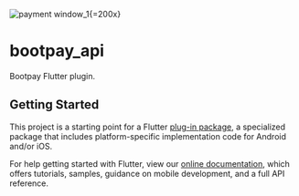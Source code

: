 ![payment window_1](https://docs.bootpay.co.kr/assets/deep/easy/2-0006cfc2d14afd078753986ab28d2ebc21e27feca8c33aba919eb8fee9ee55e5.png ){=200x}

# bootpay_api

Bootpay Flutter plugin.

## Getting Started

This project is a starting point for a Flutter
[plug-in package](https://flutter.dev/developing-packages/),
a specialized package that includes platform-specific implementation code for
Android and/or iOS.

For help getting started with Flutter, view our 
[online documentation](https://flutter.dev/docs), which offers tutorials, 
samples, guidance on mobile development, and a full API reference.
